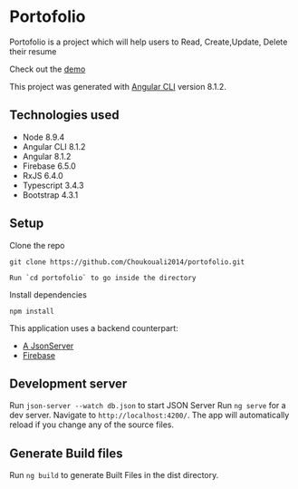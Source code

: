 # Portofolio

Portofolio is a project which will help users to Read, Create,Update, Delete their resume

Check out the [demo](https://portofolio-9cd05.firebaseapp.com/) 

This project was generated with [Angular CLI](https://github.com/angular/angular-cli) version 8.1.2.

## Technologies used
* Node 8.9.4
* Angular CLI 8.1.2
* Angular 8.1.2
* Firebase 6.5.0
* RxJS 6.4.0
* Typescript 3.4.3
* Bootstrap 4.3.1

## Setup

Clone the repo
```
git clone https://github.com/Choukouali2014/portofolio.git

Run `cd portofolio` to go inside the directory
```
Install dependencies
```
npm install
```
This application uses a backend counterpart:
* [A JsonServer ](https://github.com/typicode/json-server)
* [Firebase ](https://github.com/typicode/json-server)

## Development server
Run `json-server --watch db.json` to start JSON Server 
Run `ng serve` for a dev server. Navigate to `http://localhost:4200/`. The app will automatically reload if you change any of the source files.

## Generate Build files
Run `ng build` to generate Built Files in the dist directory. 
